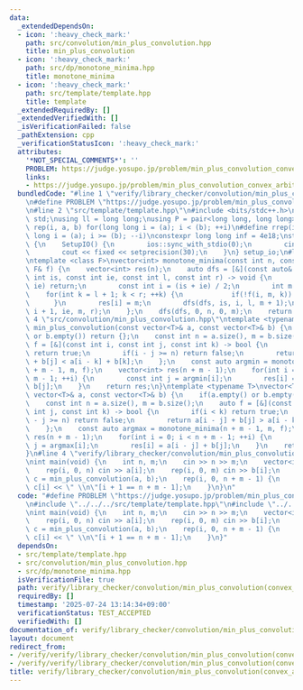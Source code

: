 ```yaml
---
data:
  _extendedDependsOn:
  - icon: ':heavy_check_mark:'
    path: src/convolution/min_plus_convolution.hpp
    title: min_plus_convolution
  - icon: ':heavy_check_mark:'
    path: src/dp/monotone_minima.hpp
    title: monotone_minima
  - icon: ':heavy_check_mark:'
    path: src/template/template.hpp
    title: template
  _extendedRequiredBy: []
  _extendedVerifiedWith: []
  _isVerificationFailed: false
  _pathExtension: cpp
  _verificationStatusIcon: ':heavy_check_mark:'
  attributes:
    '*NOT_SPECIAL_COMMENTS*': ''
    PROBLEM: https://judge.yosupo.jp/problem/min_plus_convolution_convex_arbitrary
    links:
    - https://judge.yosupo.jp/problem/min_plus_convolution_convex_arbitrary
  bundledCode: "#line 1 \"verify/library_checker/convolution/min_plus_convolution(convex_and_arbitrary).test.cpp\"\
    \n#define PROBLEM \"https://judge.yosupo.jp/problem/min_plus_convolution_convex_arbitrary\"\
    \n#line 2 \"src/template/template.hpp\"\n#include <bits/stdc++.h>\nusing namespace\
    \ std;\nusing ll = long long;\nusing P = pair<long long, long long>;\n#define\
    \ rep(i, a, b) for(long long i = (a); i < (b); ++i)\n#define rrep(i, a, b) for(long\
    \ long i = (a); i >= (b); --i)\nconstexpr long long inf = 4e18;\nstruct SetupIO\
    \ {\n    SetupIO() {\n        ios::sync_with_stdio(0);\n        cin.tie(0);\n\
    \        cout << fixed << setprecision(30);\n    }\n} setup_io;\n#line 3 \"src/dp/monotone_minima.hpp\"\
    \ntemplate <class F>\nvector<int> monotone_minima(const int n, const int m, const\
    \ F& f) {\n    vector<int> res(n);\n    auto dfs = [&](const auto& dfs, const\
    \ int is, const int ie, const int l, const int r) -> void {\n        if(is ==\
    \ ie) return;\n        const int i = (is + ie) / 2;\n        int m = l;\n    \
    \    for(int k = l + 1; k < r; ++k) {\n            if(!f(i, m, k)) m = k;\n  \
    \      }\n        res[i] = m;\n        dfs(dfs, is, i, l, m + 1);\n        dfs(dfs,\
    \ i + 1, ie, m, r);\n    };\n    dfs(dfs, 0, n, 0, m);\n    return res;\n}\n#line\
    \ 4 \"src/convolution/min_plus_convolution.hpp\"\ntemplate <typename T>\nvector<T>\
    \ min_plus_convolution(const vector<T>& a, const vector<T>& b) {\n    if(a.empty()\
    \ or b.empty()) return {};\n    const int n = a.size(), m = b.size();\n    auto\
    \ f = [&](const int i, const int j, const int k) -> bool {\n        if(i < k)\
    \ return true;\n        if(i - j >= n) return false;\n        return a[i - j]\
    \ + b[j] < a[i - k] + b[k];\n    };\n    const auto argmin = monotone_minima(n\
    \ + m - 1, m, f);\n    vector<int> res(n + m - 1);\n    for(int i = 0; i < n +\
    \ m - 1; ++i) {\n        const int j = argmin[i];\n        res[i] = a[i - j] +\
    \ b[j];\n    }\n    return res;\n}\ntemplate <typename T>\nvector<T> max_plus_convolution(const\
    \ vector<T>& a, const vector<T>& b) {\n    if(a.empty() or b.empty()) return {};\n\
    \    const int n = a.size(), m = b.size();\n    auto f = [&](const int i, const\
    \ int j, const int k) -> bool {\n        if(i < k) return true;\n        if(i\
    \ - j >= n) return false;\n        return a[i - j] + b[j] > a[i - k] + b[k];\n\
    \    };\n    const auto argmax = monotone_minima(n + m - 1, m, f);\n    vector<int>\
    \ res(n + m - 1);\n    for(int i = 0; i < n + m - 1; ++i) {\n        const int\
    \ j = argmax[i];\n        res[i] = a[i - j] + b[j];\n    }\n    return res;\n\
    }\n#line 4 \"verify/library_checker/convolution/min_plus_convolution(convex_and_arbitrary).test.cpp\"\
    \nint main(void) {\n    int n, m;\n    cin >> n >> m;\n    vector<int> a(n), b(m);\n\
    \    rep(i, 0, n) cin >> a[i];\n    rep(i, 0, m) cin >> b[i];\n    vector<int>\
    \ c = min_plus_convolution(a, b);\n    rep(i, 0, n + m - 1) {\n        cout <<\
    \ c[i] << \" \\n\"[i + 1 == n + m - 1];\n    }\n}\n"
  code: "#define PROBLEM \"https://judge.yosupo.jp/problem/min_plus_convolution_convex_arbitrary\"\
    \n#include \"../../../src/template/template.hpp\"\n#include \"../../../src/convolution/min_plus_convolution.hpp\"\
    \nint main(void) {\n    int n, m;\n    cin >> n >> m;\n    vector<int> a(n), b(m);\n\
    \    rep(i, 0, n) cin >> a[i];\n    rep(i, 0, m) cin >> b[i];\n    vector<int>\
    \ c = min_plus_convolution(a, b);\n    rep(i, 0, n + m - 1) {\n        cout <<\
    \ c[i] << \" \\n\"[i + 1 == n + m - 1];\n    }\n}"
  dependsOn:
  - src/template/template.hpp
  - src/convolution/min_plus_convolution.hpp
  - src/dp/monotone_minima.hpp
  isVerificationFile: true
  path: verify/library_checker/convolution/min_plus_convolution(convex_and_arbitrary).test.cpp
  requiredBy: []
  timestamp: '2025-07-24 13:14:34+09:00'
  verificationStatus: TEST_ACCEPTED
  verifiedWith: []
documentation_of: verify/library_checker/convolution/min_plus_convolution(convex_and_arbitrary).test.cpp
layout: document
redirect_from:
- /verify/verify/library_checker/convolution/min_plus_convolution(convex_and_arbitrary).test.cpp
- /verify/verify/library_checker/convolution/min_plus_convolution(convex_and_arbitrary).test.cpp.html
title: verify/library_checker/convolution/min_plus_convolution(convex_and_arbitrary).test.cpp
---
```

